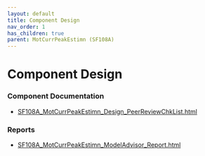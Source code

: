 ```yaml
---
layout: default
title: Component Design
nav_order: 1
has_children: true
parent: MotCurrPeakEstimn (SF108A)
---
```

# Component Design
### Component Documentation

- [SF108A_MotCurrPeakEstimn_Design_PeerReviewChkList.html](Doc/SF108A_MotCurrPeakEstimn_Design_PeerReviewChkList.html)

### Reports

- [SF108A_MotCurrPeakEstimn_ModelAdvisor_Report.html](Reports/SF108A_MotCurrPeakEstimn_ModelAdvisor_Report.html)

